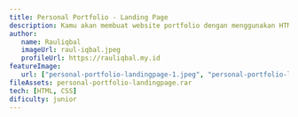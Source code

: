 ```yaml
---
title: Personal Portfolio - Landing Page
description: Kamu akan membuat website portfolio dengan menggunakan HTML dan CSS, kamu juga bisa membuatnya menjadi Responsive agar bisa di akses di device manapun.
author:
   name: Rauliqbal
   imageUrl: raul-iqbal.jpeg
   profileUrl: https://rauliqbal.my.id
featureImage:
   url: ["personal-portfolio-landingpage-1.jpeg", "personal-portfolio-landingpage-2.jpeg"]
fileAssets: personal-portfolio-landingpage.rar
tech: [HTML, CSS]
dificulty: junior
---
```

